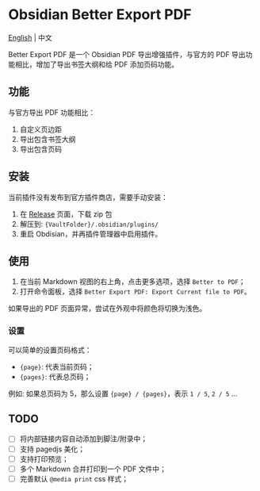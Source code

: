 # Obsidian Better Export PDF

[English](./README.md) | 中文

Better Export PDF 是一个 Obsidian PDF 导出增强插件，与官方的 PDF 导出功能相比，增加了导出书签大纲和给 PDF 添加页码功能。

## 功能

与官方导出 PDF 功能相比：

1. 自定义页边距
2. 导出包含书签大纲
3. 导出包含页码

## 安装

当前插件没有发布到官方插件商店，需要手动安装：

1. 在 [Release](https://github.com/l1xnan/obsidian-better-export-pdf/releases) 页面，下载 zip 包
2. 解压到: `{VaultFolder}/.obsidian/plugins/`
3. 重启 Obdisian，并再插件管理器中启用插件。

## 使用

1. 在当前 Markdown 视图的右上角，点击更多选项，选择 `Better to PDF`；
2. 打开命令面板，选择 `Better Export PDF: Export Current file to PDF`。

如果导出的 PDF 页面异常，尝试在外观中将颜色将切换为浅色。

### 设置

可以简单的设置页码格式：

- `{page}`: 代表当前页码；
- `{pages}`: 代表总页码；

例如: 如果总页码为 5，那么设置 `{page} / {pages}`，表示 `1 / 5`, `2 / 5` ...

## TODO

- [ ] 将内部链接内容自动添加到脚注/附录中；
- [ ] 支持 pagedjs 美化；
- [ ] 支持打印预览；
- [ ] 多个 Markdown 合并打印到一个 PDF 文件中；
- [ ] 完善默认 `@media print` css 样式；
